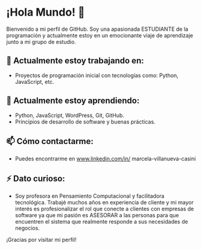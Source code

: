 
# ¡Hola Mundo! 👋

Bienvenido a mi perfil de GitHub. Soy una apasionada ESTUDIANTE de la programación y actualmente estoy en un emocionante viaje de aprendizaje junto a mi grupo de estudio.

## 🔭 Actualmente estoy trabajando en:
- Proyectos de programación  inicial con tecnologías como: Python, JavaScript, etc.

## 🌱 Actualmente estoy aprendiendo:
- Python, JavaScript, WordPress, Git, GitHub.
- Principios de desarrollo de software y buenas prácticas.

## 📫 Cómo contactarme:
- Puedes encontrarme en www.linkedin.com/in/
marcela-villanueva-casini

## ⚡ Dato curioso:
- Soy profesora en Pensamiento Computacional y facilitadora tecnológica. Trabajé muchos años en experiencia de cliente y mi mayor interés es profesionalizar el rol que conecte  a clientes con empresas de software ya que mi pasión es ASESORAR a las personas para que encuentren el sistema que realmente responde a sus necesidades de negocios. 

¡Gracias por visitar mi perfil! 
